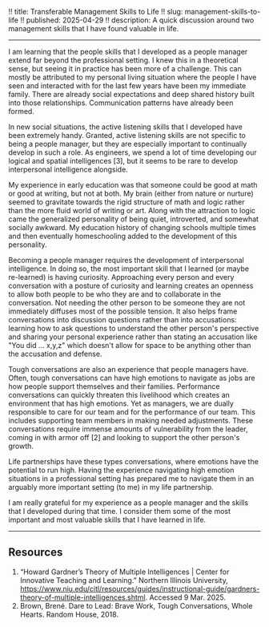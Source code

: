 !! title: Transferable Management Skills to Life
!! slug: management-skills-to-life
!! published: 2025-04-29
!! description: A quick discussion around two management skills that I have found valuable in life.

---

I am learning that the people skills that I developed as a people manager extend far beyond the
professional setting. I knew this in a theoretical sense, but seeing it in practice has been more of
a challenge. This can mostly be attributed to my personal living situation where the people I have
seen and interacted with for the last few years have been my immediate family. There are already
social expectations and deep shared history built into those relationships. Communication patterns
have already been formed.

In new social situations, the active listening skills that I developed have been extremely handy.
Granted, active listening skills are not specific to being a people manager, but they are especially
important to continually develop in such a role. As engineers, we spend a lot of time developing our
logical and spatial intelligences [3], but it seems to be rare to develop interpersonal intelligence
alongside.

My experience in early education was that someone could be good at math or good at writing, but not
at both. My brain (either from nature or nurture) seemed to gravitate towards the rigid structure of
math and logic rather than the more fluid world of writing or art. Along with the attraction to
logic came the generalized personality of being quiet, introverted, and somewhat socially awkward.
My education history of changing schools multiple times and then eventually homeschooling added to
the development of this personality.

Becoming a people manager requires the development of interpersonal intelligence. In doing so, the
most important skill that I learned (or maybe re-learned) is having curiosity. Approaching every
person and every conversation with a posture of curiosity and learning creates an openness to allow
both people to be who they are and to collaborate in the conversation. Not needing the other person
to be someone they are not immediately diffuses most of the possible tension. It also helps frame
conversations into discussion questions rather than into accusations: learning how to ask questions
to understand the other person's perspective and sharing your personal experience rather than
stating an accusation like "You did ... x,y,z" which doesn't allow for space to be anything other
than the accusation and defense.

Tough conversations are also an experience that people managers have. Often, tough conversations can
have high emotions to navigate as jobs are how people support themselves and their families.
Performance conversations can quickly threaten this livelihood which creates an environment that has
high emotions. Yet as managers, we are dually responsible to care for our team and for the
performance of our team. This includes supporting team members in making needed adjustments. These
conversations require immense amounts of vulnerability from the leader, coming in with armor off [2]
and looking to support the other person's growth.

Life partnerships have these types conversations, where emotions have the potential to run high.
Having the experience navigating high emotion situations in a professional setting has prepared me
to navigate them in an arguably more important setting (to me) in my life partnership.

I am really grateful for my experience as a people manager and the skills that I developed during
that time. I consider them some of the most important and most valuable skills that I have learned
in life. 


---

## Resources

1. “Howard Gardner’s Theory of Multiple Intelligences | Center for Innovative Teaching and Learning.” Northern Illinois University, https://www.niu.edu/citl/resources/guides/instructional-guide/gardners-theory-of-multiple-intelligences.shtml. Accessed 9 Mar. 2025.
2. Brown, Brené. Dare to Lead: Brave Work, Tough Conversations, Whole Hearts. Random House, 2018.

